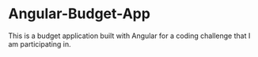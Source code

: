 # Angular-Budget-App
This is a budget application built with Angular for a coding challenge that I am participating in.
